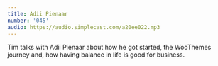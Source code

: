 ```yaml
---
title: Adii Pienaar
number: '045'
audio: https://audio.simplecast.com/a20ee022.mp3
---
```

Tim talks with Adii Pienaar about how he got started, the WooThemes journey and, how having balance in life is good for business.
